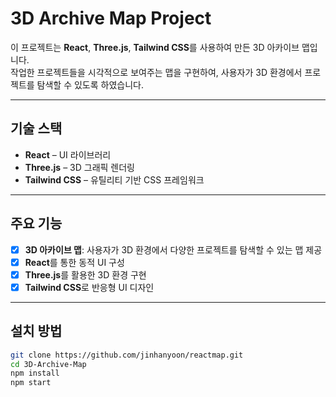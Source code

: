 # 3D Archive Map Project

이 프로젝트는 **React**, **Three.js**, **Tailwind CSS**를 사용하여 만든 3D 아카이브 맵입니다.  
작업한 프로젝트들을 시각적으로 보여주는 맵을 구현하여, 사용자가 3D 환경에서 프로젝트를 탐색할 수 있도록 하였습니다.

---

## 기술 스택

- **React** – UI 라이브러리
- **Three.js** – 3D 그래픽 렌더링
- **Tailwind CSS** – 유틸리티 기반 CSS 프레임워크

---

## 주요 기능

- [x] **3D 아카이브 맵**: 사용자가 3D 환경에서 다양한 프로젝트를 탐색할 수 있는 맵 제공
- [x] **React**를 통한 동적 UI 구성
- [x] **Three.js**를 활용한 3D 환경 구현
- [x] **Tailwind CSS**로 반응형 UI 디자인

---

## 설치 방법

```bash
git clone https://github.com/jinhanyoon/reactmap.git
cd 3D-Archive-Map
npm install
npm start